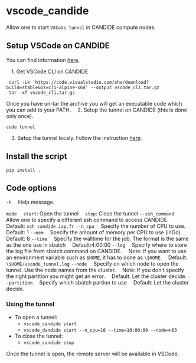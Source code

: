# vscode_candide

Allow one to start `VSCode tunnel` in CANDIDE compute nodes.

## Setup VSCode on CANDIDE

You can find information [here](https://code.visualstudio.com/docs/remote/tunnels).

&emsp;1\. Get VSCode CLI on CANDIDE
   ```bach
    curl -Lk 'https://code.visualstudio.com/sha/download?build=stable&os=cli-alpine-x64' --output vscode_cli.tar.gz
    tar -xf vscode_cli.tar.gz
   ```
Once you have un-tar the archive you will get an executable code which you can add to your PATH.
&emsp;2\. Setup the tunnel on CANDIDE (this is done only once).
```bach
code tunnel
```
&emsp;3\. Setup the tunnel localy. Follow the instruction [here](https://code.visualstudio.com/docs/remote/tunnels#_using-the-vs-code-ui).

## Install the script

`pip install .`

## Code options

`-h`
&emsp;Help message.

`mode`
&emsp;`start`: Open the tunnel
&emsp;`stop`: Close the tunnel
`--ssh_command`
&emsp;Allow one to specify a different ssh command to access CANDIDE.
&emsp;Default: `ssh candide.iap.fr`
`--n_cpu`
&emsp;Specify the number of CPU to use.
&emsp;Default: 1
`--mem`
&emsp;Specify the amount of memory per CPU to use (inGo).
&emsp;Default: 8
`--time`
&emsp;Specify the walltime for the job. The format is the same as the one use in sbatch
&emsp;Default:4:00:00
`--log`
&emsp;Specify where to store the log file from sbatch command on CANDIDE.
&emsp;Note: if you want to use an environment variable such as `$HOME`, it has to done as `\$HOME`.
&emsp;Default: `\$HOME/vscode_tunnel.log`
`--node`
&emsp;Specify on which node to open the tunnel. Use the node names from the cluster.
&emsp;Note: If you don't specify the right partition you might get an error.
&emsp;Default: Let the cluster decide.
`--partition`
&emsp;Specify which sbatch partion to use
&emsp;Default: Let the cluster decide.

### Using the tunnel
* To open a tunnel:
  * `vscode_candide start`
  * `vscode_dandide start --n_cpu=10 --time=10:00:00 --node=n03`
* To close the tunnel:
  * `vscode_candide stop`

Once the tunnel is open, the remote server will be available in VSCode.
